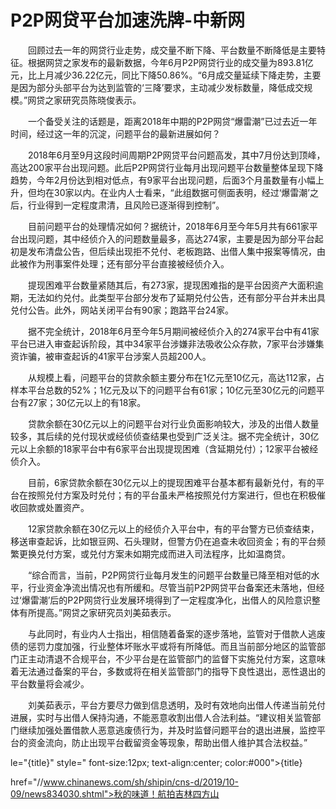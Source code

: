 # P2P网贷平台加速洗牌-中新网

　　回顾过去一年的网贷行业走势，成交量不断下降、平台数量不断降低是主要特征。根据网贷之家发布的最新数据，今年6月P2P网贷行业的成交量为893.81亿元，比上月减少36.22亿元，同比下降50.86%。“6月成交量延续下降走势，主要是因为部分头部平台为达到监管的‘三降’要求，主动减少发标数量，降低成交规模。”网贷之家研究员陈晓俊表示。

　　一个备受关注的话题是，距离2018年中期的P2P网贷“爆雷潮”已过去近一年时间，经过这一年的沉淀，问题平台的最新进展如何？

　　2018年6月至9月这段时间周期P2P网贷平台问题高发，其中7月份达到顶峰，高达200家平台出现问题。此后P2P网贷行业每月出现问题平台数量整体呈现下降趋势，今年2月份达到相对低点，有9家平台出现问题，后面3个月虽数量有小幅上升，但均在30家以内。在业内人士看来，“此组数据可侧面表明，经过‘爆雷潮’之后，行业得到一定程度肃清，且风险已逐渐得到控制”。

　　目前问题平台的处理情况如何？据统计，2018年6月至今年5月共有661家平台出现问题，其中经侦介入的问题数量最多，高达274家，主要是因为部分平台起初是发布清盘公告，但后续出现拒不兑付、老板跑路、出借人集中报案等情况，由此被作为刑事案件处理；还有部分平台直接被经侦介入。

　　提现困难平台数量紧随其后，有273家，提现困难指的是平台因资产大面积逾期，无法如约兑付。此类型平台部分发布了延期兑付公告，还有部分平台并未出具兑付公告。此外，网站关闭平台有90家；跑路平台24家。

　　据不完全统计，2018年6月至今年5月期间被经侦介入的274家平台中有41家平台已进入审查起诉阶段，其中34家平台涉嫌非法吸收公众存款，7家平台涉嫌集资诈骗，被审查起诉的41家平台涉案人员超200人。

　　从规模上看，问题平台的贷款余额主要分布在1亿元至10亿元，高达112家，占样本平台总数的52%；1亿元及以下的问题平台有61家；10亿元至30亿元的问题平台有27家；30亿元以上的有18家。

　　贷款余额在30亿元以上的问题平台对行业负面影响较大，涉及的出借人数量较多，其后续的兑付现状或经侦侦查结果也受到广泛关注。据不完全统计，30亿元以上余额的18家平台中有6家平台出现提现困难（含延期兑付）；12家平台被经侦介入。

　　目前，6家贷款余额在30亿元以上的提现困难平台基本都有最新兑付，有的平台在按照兑付方案及时兑付；有的平台虽未严格按照兑付方案进行，但也在积极催收回款或处置资产。

　　12家贷款余额在30亿元以上的经侦介入平台中，有的平台警方已侦查结束，移送审查起诉，比如银豆网、石头理财，但警方仍在追查未收回资金；有的平台频繁更换兑付方案，或兑付方案未如期完成而进入司法程序，比如温商贷。

　　“综合而言，当前，P2P网贷行业每月发生的问题平台数量已降至相对低的水平，行业资金净流出情况也有所缓和。尽管当前P2P网贷平台备案还未落地，但经过‘爆雷潮’后的P2P网贷行业发展环境得到了一定程度净化，出借人的风险意识整体有所提高。”网贷之家研究员刘美茹表示。

　　与此同时，有业内人士指出，相信随着备案的逐步落地，监管对于借款人逃废债的惩罚力度加强，行业整体坏账水平或将有所降低。而且当前部分地区的监管部门正主动清退不合规平台，不少平台是在监管部门的监督下实施兑付方案，这意味着无法通过备案的平台，多数或将在相关监管部门的指导下良性退出，恶性退出的平台数量将会减少。

　　刘美茹表示，平台方要尽力做到信息透明，及时有效地向出借人传递当前兑付进展，实时与出借人保持沟通，不能恶意收割出借人合法利益。“建议相关监管部门继续加强处置借款人恶意逃废债行为，并及时监督问题平台的退出进展，监控平台的资金流向，防止出现平台截留资金等现象，帮助出借人维护其合法权益。”

le="{title}" style=" font-size:12px; text-align:center; color:#000">{title}

href="//www.chinanews.com/sh/shipin/cns-d/2019/10-09/news834030.shtml">秋的味道！航拍吉林四方山
